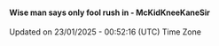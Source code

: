 #### Wise man says only fool rush in - McKidKneeKaneSir
Updated on 23/01/2025 - 00:52:16 (UTC) Time Zone
